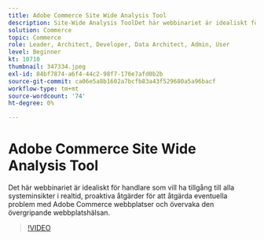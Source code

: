 ```yaml
---
title: Adobe Commerce Site Wide Analysis Tool
description: Site-Wide Analysis ToolDet här webbinariet är idealiskt för handlare som vill ha tillgång till alla systeminsikter i realtid, proaktiva åtgärder för att åtgärda eventuella problem med Adobe Commerce-webbplatser och övervaka webbplatsens övergripande hälsa.
solution: Commerce
topic: Commerce
role: Leader, Architect, Developer, Data Architect, Admin, User
level: Beginner
kt: 10710
thumbnail: 347334.jpeg
exl-id: 84bf7874-a6f4-44c2-98f7-176e7afd0b2b
source-git-commit: ca06e5a8b1602a7bcfb83a43f529680a5a96bacf
workflow-type: tm+mt
source-wordcount: '74'
ht-degree: 0%

---
```


# Adobe Commerce Site Wide Analysis Tool

Det här webbinariet är idealiskt för handlare som vill ha tillgång till alla systeminsikter i realtid, proaktiva åtgärder för att åtgärda eventuella problem med Adobe Commerce webbplatser och övervaka den övergripande webbplatshälsan.

>[!VIDEO](https://video.tv.adobe.com/v/347334/?quality=12&learn=on)

